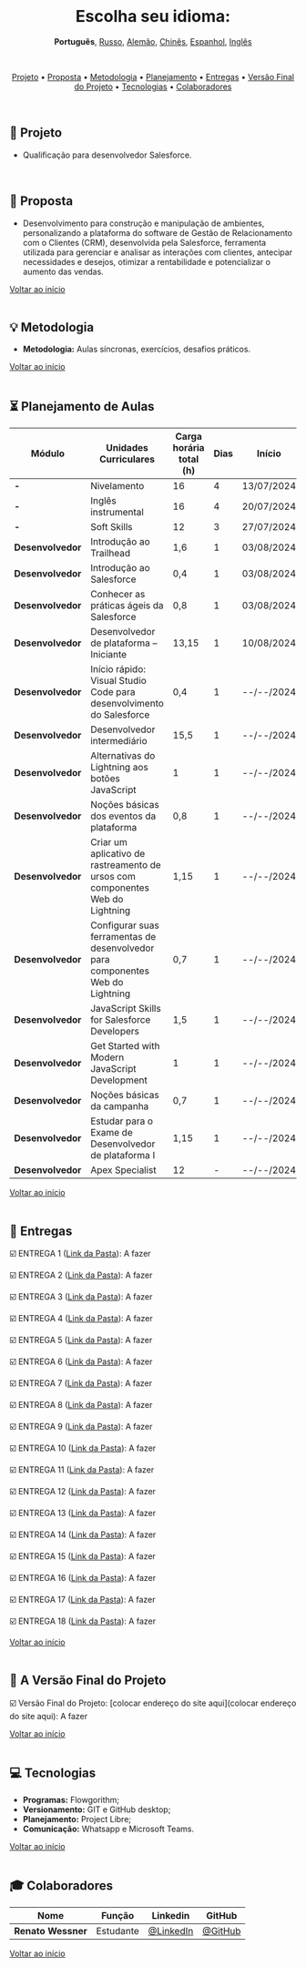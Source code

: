 <br>

<h1 align="center">
    Escolha seu idioma: 
</h1>
<p align="center">
    <strong>Português</strong>, 
    <a href="https://github.com/renato-wessmer/FAT/blob/main/salesforce_developer/README_Russian.md">Russo</a>, 
    <a href="https://github.com/renato-wessmer/FAT/blob/main/salesforce_developer/README_German.md">Alemão</a>, 
    <a href="https://github.com/renato-wessmer/FAT/blob/main/salesforce_developer/README_Chinese.md">Chinês</a>, 
    <a href="https://github.com/renato-wessmer/FAT/blob/main/salesforce_developer/README_Spanish.md">Espanhol</a>, 
    <a href="https://github.com/renato-wessmer/FAT/blob/main/salesforce_developer/README_English.md">Inglês</a>
</p>

<br>

<p align="center">
  <a href ="#rocket-projeto">Projeto</a>  •
  <a href ="#dart-proposta">Proposta</a>  •
  <a href ="#bulb-metodologia">Metodologia</a>  •
  <a href ="#hourglass_flowing_sand-planejamento-de-aulas">Planejamento</a>  •
  <a href ="#calendar-entregas">Entregas</a>  •
  <a href ="#camera_flash-a-versão-final-do-projeto">Versão Final do Projeto</a>  •
  <a href ="#computer-tecnologias">Tecnologias</a>  •
  <a href ="#mortar_board-colaboradores">Colaboradores</a>
</p>

<br>

## :rocket: Projeto

* Qualificação para desenvolvedor Salesforce.
<br>

## :dart: Proposta

* Desenvolvimento para construção e manipulação de ambientes, personalizando a plataforma do software de Gestão de Relacionamento com o Clientes (CRM), desenvolvida pela Salesforce, ferramenta utilizada para gerenciar e analisar as interações com clientes, antecipar necessidades e desejos, otimizar a rentabilidade e potencializar o aumento das vendas.

<a href ="#pushpin-início">Voltar ao início</a>  
<br>

## :bulb: Metodologia 

* **Metodologia:** Aulas síncronas, exercícios, desafios práticos.

<a href ="#pushpin-início">Voltar ao início</a>  
<br> 

## :hourglass_flowing_sand: Planejamento de Aulas
      
|Módulo|Unidades Curriculares|Carga horária total (h)|Dias|Início|Término|
|--------|--------|--------|--------|--------|--------|
|**-**|Nivelamento|16|4|13/07/2024|03/08/2024|
|**-**|Inglês instrumental|16|4|20/07/2024|19/10/2024|
|**-**|Soft Skills|12|3|27/07/2024|26/10/2024|
|**Desenvolvedor**|Introdução ao Trailhead|1,6|1|03/08/2024|03/08/2024|
|**Desenvolvedor**|Introdução ao Salesforce|0,4|1|03/08/2024|03/08/2024|
|**Desenvolvedor**|Conhecer as práticas ágeis da Salesforce|0,8|1|03/08/2024|03/08/2024|
|**Desenvolvedor**|Desenvolvedor de plataforma – Iniciante|13,15|1|10/08/2024|10/08/2024|
|**Desenvolvedor**|Início rápido: Visual Studio Code para desenvolvimento do Salesforce|0,4|1|--/--/2024|--/--/2024|
|**Desenvolvedor**|Desenvolvedor intermediário|15,5|1|--/--/2024|--/--/2024|
|**Desenvolvedor**|Alternativas do Lightning aos botões JavaScript|1|1|--/--/2024|--/--/2024|
|**Desenvolvedor**|Noções básicas dos eventos da plataforma|0,8|1|--/--/2024|--/--/2024|
|**Desenvolvedor**|Criar um aplicativo de rastreamento de ursos com componentes Web do Lightning|1,15|1|--/--/2024|--/--/2024|
|**Desenvolvedor**|Configurar suas ferramentas de desenvolvedor para componentes Web do Lightning|0,7|1|--/--/2024|--/--/2024|
|**Desenvolvedor**|JavaScript Skills for Salesforce Developers|1,5|1|--/--/2024|--/--/2024|
|**Desenvolvedor**|Get Started with Modern JavaScript Development|1|1|--/--/2024|--/--/2024|
|**Desenvolvedor**|Noções básicas da campanha|0,7|1|--/--/2024|--/--/2024|
|**Desenvolvedor**|Estudar para o Exame de Desenvolvedor de plataforma I|1,15|1|--/--/2024|--/--/2024|
|**Desenvolvedor**|Apex Specialist|12|-|--/--/2024|--/--/2024|

<a href ="#pushpin-início">Voltar ao início</a>  
<br>

## :calendar: Entregas 

☑️ ENTREGA 1 ([Link da Pasta](https://github.com/renato-wessmer/FAT/tree/main/salesforce_developer/bases/knowledge_leveling)): A fazer<!-- Concluído : heavy_check_mark-->

☑️ ENTREGA 2 ([Link da Pasta](https://github.com/renato-wessmer/FAT/tree/main/salesforce_developer/bases/instrumental_english)): A fazer<!-- Concluído : heavy_check_mark-->

☑️ ENTREGA 3 ([Link da Pasta](https://github.com/renato-wessmer/FAT/tree/main/salesforce_developer/bases/soft_skills)): A fazer<!-- Concluído : heavy_check_mark-->

☑️ ENTREGA 4 ([Link da Pasta](https://github.com/renato-wessmer/FAT/tree/main/salesforce_developer/salesforce_developer_trails/get_started_with_trailhead)): A fazer<!-- Concluído : heavy_check_mark-->

☑️ ENTREGA 5 ([Link da Pasta](https://github.com/renato-wessmer/FAT/tree/main/salesforce_developer/salesforce_developer_trails/get_to_know_salesforce)): A fazer<!-- Concluído : heavy_check_mark-->

☑️ ENTREGA 6 ([Link da Pasta](https://github.com/renato-wessmer/FAT/tree/main/salesforce_developer/salesforce_developer_trails/learn_salesforce_agile_practices)): A fazer<!-- Concluído : heavy_check_mark-->

☑️ ENTREGA 7 ([Link da Pasta](https://github.com/renato-wessmer/FAT/tree/main/salesforce_developer/salesforce_developer_trails/platform_developer_-_beginner)): A fazer<!-- Concluído : heavy_check_mark-->

☑️ ENTREGA 8 ([Link da Pasta](https://github.com/renato-wessmer/FAT/tree/main/salesforce_developer/salesforce_developer_trails/quickstart_visual_studio_code_for_salesforce_development)): A fazer<!-- Concluído : heavy_check_mark-->

☑️ ENTREGA 9 ([Link da Pasta](https://github.com/renato-wessmer/FAT/tree/main/salesforce_developer/salesforce_developer_trails/developer_intermediate)): A fazer<!-- Concluído : heavy_check_mark-->

☑️ ENTREGA 10 ([Link da Pasta](https://github.com/renato-wessmer/FAT/tree/main/salesforce_developer/salesforce_developer_trails/lightning_alternatives_to_javascript_buttons)): A fazer<!-- Concluído : heavy_check_mark-->

☑️ ENTREGA 11 ([Link da Pasta](https://github.com/renato-wessmer/FAT/tree/main/salesforce_developer/salesforce_developer_trails/platform_events_basics)): A fazer<!-- Concluído : heavy_check_mark-->

☑️ ENTREGA 12 ([Link da Pasta](https://github.com/renato-wessmer/FAT/tree/main/salesforce_developer/salesforce_developer_trails/build_a_bear_tracking_app_with_lightning_web_components)): A fazer<!-- Concluído : heavy_check_mark-->

☑️ ENTREGA 13 ([Link da Pasta](https://github.com/renato-wessmer/FAT/tree/main/salesforce_developer/salesforce_developer_trails/set_up_your_lightning_web_components_developer_tools)): A fazer<!-- Concluído : heavy_check_mark-->

☑️ ENTREGA 14 ([Link da Pasta](https://github.com/renato-wessmer/FAT/tree/main/salesforce_developer/salesforce_developer_trails/javascript_skills_for_salesforce_developers)): A fazer<!-- Concluído : heavy_check_mark-->

☑️ ENTREGA 15 ([Link da Pasta](https://github.com/renato-wessmer/FAT/tree/main/salesforce_developer/salesforce_developer_trails/get_started_with_modern_javascript_development)): A fazer<!-- Concluído : heavy_check_mark-->

☑️ ENTREGA 16 ([Link da Pasta](https://github.com/renato-wessmer/FAT/tree/main/salesforce_developer/salesforce_developer_trails/campaign_basics)): A fazer<!-- Concluído : heavy_check_mark-->

☑️ ENTREGA 17 ([Link da Pasta](https://github.com/renato-wessmer/FAT/tree/main/salesforce_developer/salesforce_developer_trails/study_for_the_platform_developer_i_exam)): A fazer<!-- Concluído : heavy_check_mark-->

☑️ ENTREGA 18 ([Link da Pasta](https://github.com/renato-wessmer/FAT/tree/main/salesforce_developer/salesforce_developer_trails/apex_specialist)): A fazer<!-- Concluído : heavy_check_mark-->

<a href ="#pushpin-início">Voltar ao início</a>  
<br> 

## :camera_flash: A Versão Final do Projeto

☑️ Versão Final do Projeto: [colocar endereço do site aqui](colocar endereço do site aqui): A fazer<!-- Concluído : heavy_check_mark-->

<a href ="#pushpin-início">Voltar ao início</a>  
<br> 

## :computer: Tecnologias

* **Programas:** Flowgorithm;
* **Versionamento:** GIT e GitHub desktop;           
* **Planejamento:** Project Libre;
* **Comunicação:** Whatsapp e Microsoft Teams.

<a href ="#pushpin-início">Voltar ao início</a>  
<br>     
      
## :mortar_board: Colaboradores

|Nome|Função|Linkedin|GitHub|
| -------- |-------- |-------- |-------- |
|**Renato Wessner**|Estudante| [@LinkedIn](https://www.linkedin.com/in/renato-wessmer-dev-gpti/)|[@GitHub](https://github.com/renato-wessmer)|

<a href ="#pushpin-início">Voltar ao início</a>  
<br>

 
